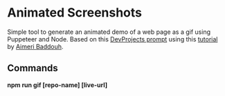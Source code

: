 # Animated Screenshots

Simple tool to generate an animated demo of a web page as a gif using Puppeteer and Node. Based on this [DevProjects prompt](https://www.codementor.io/projects/web/build-a-screenshot-pipeline-c22ccscro8) using this [tutorial](https://dev.to/aimerib/using-puppeteer-to-make-animated-gifs-of-page-scrolls-1lko) by [Aimeri Baddouh](https://www.slothcrew.com/).


## Commands
**npm run gif [repo-name] [live-url]**